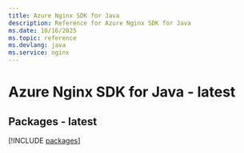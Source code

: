 ```yaml
---
title: Azure Nginx SDK for Java
description: Reference for Azure Nginx SDK for Java
ms.date: 10/16/2025
ms.topic: reference
ms.devlang: java
ms.service: nginx
---
```

# Azure Nginx SDK for Java - latest
## Packages - latest
[!INCLUDE [packages](nginx-index.md)]